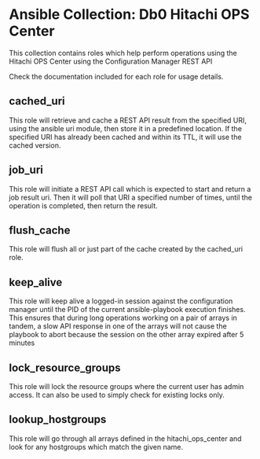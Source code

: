 # Ansible Collection: Db0 Hitachi OPS Center


This collection contains roles which help perform operations using the Hitachi OPS Center using the Configuration Manager REST API

Check the documentation included for each role for usage details.

## cached_uri

This role will retrieve and cache a REST API result from the specified URI, using the ansible uri module, then store it in a predefined location. If the specified URI has already been cached and within its TTL, it will use the cached version.

## job_uri

This role will initiate a REST API call which is expected to start and return a job result uri. Then it will poll that URI a specified number of times, until the operation is completed, then return the result.

## flush_cache

This role will flush all or just part of the cache created by the cached_uri role.

## keep_alive

This role will keep alive a logged-in session against the configuration manager until the PID of the current
ansible-playbook execution finishes. This ensures that during long operations working on a pair of arrays in tandem,
a slow API response in one of the arrays will not cause the playbook to abort because the session on the other array 
expired after 5 minutes

## lock_resource_groups

This role will lock the resource groups where the current user has admin access. It can also be used to simply check for existing locks only.

## lookup_hostgroups

This role will go through all arrays defined in the hitachi_ops_center and look for any hostgroups which match the given name.